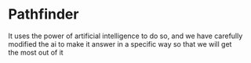 # Pathfinder
It uses the power of artificial intelligence to do so, and we have carefully modified the ai to make it answer in a specific way so that we will get the most out of it
